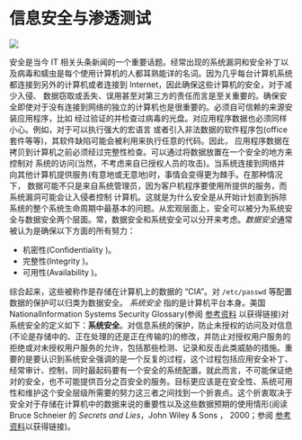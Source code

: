 # 信息安全与渗透测试

![](https://i.postimg.cc/kMvwVFmf/Info-Security-Pen-Test.png)

安全是当今 IT 相关头条新闻的一个重要话题。经常出现的系统漏洞和安全补丁以及病毒和蠕虫是每个使用计算机的人都耳熟能详的名词。因为几乎每台计算机系统都连接到另外的计算机或者连接到 Internet，因此确保这些计算机的安全，对于减少入侵、 数据窃取或丢失、误用甚至对第三方的责任而言是至关重要的。确保安全即使对于没有连接到网络的独立的计算机也是很重要的。必须自可信赖的来源安装应用程序，比如 经过验证的并检查过病毒的光盘。对应用程序数据也必须同样小心。例如，对于可以执行强大的宏语言 或者引入非法数据的软件程序包(office 套件等等)，其软件缺陷可能会被利用来执行任意的代码。因此， 应用程序数据在拷贝到计算机之前必须经过完整性检查。可以通过将数据放置在一个安全的地方来控制对 系统的访问(当然，不考虑来自已授权人员的攻击)。当系统连接到网络并向其他计算机提供服务(有意地或无意地)时，事情会变得更为棘手。在那种情况下， 数据可能不只是来自系统管理员，因为客户机程序要使用所提供的服务，而系统漏洞可能会让入侵者控制 计算机。这就是为什么安全是从开始计划直到拆除系统的整个系统生命周期中最基本的问题。从宏观层面上，安全可以被分为系统安全与数据安全两个层面。常，数据安全和系统安全可以分开来考虑。*数据安全*通常被认为是确保以下方面的所有努力：

- 机密性(Confidentiality )。
- 完整性(Integrity )。
- 可用性(Availability )。

综合起来，这些被称作是存储在计算机上的数据的 “CIA”。对 `/etc/passwd` 等配置数据的保护可以归类为数据安全。 _系统安全_ 指的是计算机平台本身。美国 NationalInformation Systems Security Glossary(参阅 [参考资料](http://www.ibm.com/developerworks/cn/linux/l-seclnx1.html#resources) 以获得链接)对系统安全的定义如下：**系统安全**。对信息系统的保护，防止未授权的访问及对信息(不论是存储中的、正在处理的还是正在传输的)的修改，并防止对授权用户服务的拒绝或对未授权用户服务的允许，包括那些检测、记录和反击此类威胁的措施。重要的是要认识到系统安全强调的是一个反复的过程，这个过程包括应用安全补丁、经常审计、控制，同时最起码要有一个安全的系统配置。就此而言，不可能保证绝对的安全，也不可能提供百分之百安全的服务。目标更应该是在安全性、系统可用性和维护这个安全层级所需要的努力这三者之间找到一个折衷点。这个折衷取决于安全对于存储在计算机中的数据来说的重要性以及这些数据预期的使用情形(阅读 Bruce Schneier 的 _Secrets and Lies_，John Wiley & Sons ， 2000；参阅 [参考资料](http://www.ibm.com/developerworks/cn/linux/l-seclnx1.html#resources)以获得链接)。
